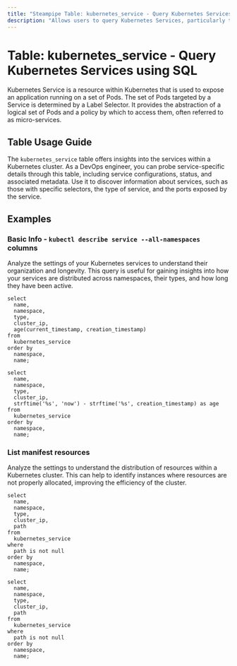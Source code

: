 ```yaml
---
title: "Steampipe Table: kubernetes_service - Query Kubernetes Services using SQL"
description: "Allows users to query Kubernetes Services, particularly the configuration and status of services within a Kubernetes cluster."
---
```


# Table: kubernetes_service - Query Kubernetes Services using SQL

Kubernetes Service is a resource within Kubernetes that is used to expose an application running on a set of Pods. The set of Pods targeted by a Service is determined by a Label Selector. It provides the abstraction of a logical set of Pods and a policy by which to access them, often referred to as micro-services.

## Table Usage Guide

The `kubernetes_service` table offers insights into the services within a Kubernetes cluster. As a DevOps engineer, you can probe service-specific details through this table, including service configurations, status, and associated metadata. Use it to discover information about services, such as those with specific selectors, the type of service, and the ports exposed by the service.

## Examples

### Basic Info - `kubectl describe service --all-namespaces` columns
Analyze the settings of your Kubernetes services to understand their organization and longevity. This query is useful for gaining insights into how your services are distributed across namespaces, their types, and how long they have been active.

```sql+postgres
select
  name,
  namespace,
  type,
  cluster_ip,
  age(current_timestamp, creation_timestamp)
from
  kubernetes_service
order by
  namespace,
  name;
```

```sql+sqlite
select
  name,
  namespace,
  type,
  cluster_ip,
  strftime('%s', 'now') - strftime('%s', creation_timestamp) as age
from
  kubernetes_service
order by
  namespace,
  name;
```

### List manifest resources
Analyze the settings to understand the distribution of resources within a Kubernetes cluster. This can help to identify instances where resources are not properly allocated, improving the efficiency of the cluster.

```sql+postgres
select
  name,
  namespace,
  type,
  cluster_ip,
  path
from
  kubernetes_service
where
  path is not null
order by
  namespace,
  name;
```

```sql+sqlite
select
  name,
  namespace,
  type,
  cluster_ip,
  path
from
  kubernetes_service
where
  path is not null
order by
  namespace,
  name;
```